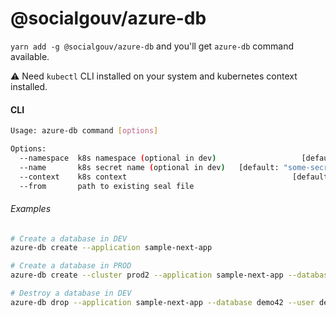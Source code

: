 # @socialgouv/azure-db

`yarn add -g @socialgouv/azure-db` and you'll get `azure-db` command available.

:warning: Need `kubectl` CLI installed on your system and kubernetes context installed.

#### CLI

```sh
Usage: azure-db command [options]

Options:
  --namespace  k8s namespace (optional in dev)                   [default: null]
  --name       k8s secret name (optional in dev)   [default: "some-secret-name"]
  --context    k8s context                                     [default: "dev2"]
  --from       path to existing seal file
```

###### Examples

```sh
# Create a database in DEV
azure-db create --application sample-next-app

# Create a database in PROD
azure-db create --cluster prod2 --application sample-next-app --database demo42 --user demo42

# Destroy a database in DEV
azure-db drop --application sample-next-app --database demo42 --user demo42
```
